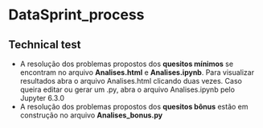 # DataSprint_process
## Technical test 

- A resolução dos problemas propostos dos **quesitos mínimos** se encontram no arquivo **Analises.html** e **Analises.ipynb**.
Para visualizar resultados abra o arquivo Analises.html clicando duas vezes.
Caso queira editar ou gerar um .py, abra o arquivo Analises.ipynb pelo Jupyter 6.3.0
- A resolução dos problemas propostos dos **quesitos bônus** estão em construção no arquivo **Analises_bonus.py**

